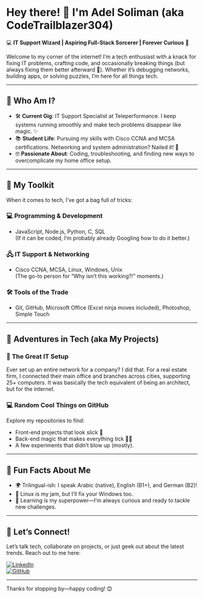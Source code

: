 # Hey there! 👋 I'm Adel Soliman (aka CodeTrailblazer304)

💻 **IT Support Wizard | Aspiring Full-Stack Sorcerer | Forever Curious** 🌟

Welcome to my corner of the internet! I’m a tech enthusiast with a knack for fixing IT problems, crafting code, and occasionally breaking things (but always fixing them better afterward 🚀). Whether it’s debugging networks, building apps, or solving puzzles, I’m here for all things tech.

---

## 🧐 Who Am I?

- 🛠 **Current Gig**: IT Support Specialist at Teleperformance. I keep systems running smoothly and make tech problems disappear like magic. ✨
- 📚 **Student Life**: Pursuing my skills with Cisco CCNA and MCSA certifications. Networking and system administration? Nailed it! 💪
- 🤓 **Passionate About**: Coding, troubleshooting, and finding new ways to overcomplicate my home office setup. 

---

## 🔧 My Toolkit
When it comes to tech, I’ve got a bag full of tricks:

### 💻 **Programming & Development**
- JavaScript, Node.js, Python, C, SQL  
(If it can be coded, I’m probably already Googling how to do it better.)

### 🖧 **IT Support & Networking**
- Cisco CCNA, MCSA, Linux, Windows, Unix  
(The go-to person for “Why isn’t this working?!” moments.)

### 🛠 **Tools of the Trade**
- Git, GitHub, Microsoft Office (Excel ninja moves included), Photoshop, Simple Touch  

---

## 🚀 Adventures in Tech (aka My Projects)

### 🔌 **The Great IT Setup**
Ever set up an entire network for a company? I did that. For a real estate firm, I connected their main office and branches across cities, supporting 25+ computers. It was basically the tech equivalent of being an architect, but for the internet.

### 💻 **Random Cool Things on GitHub**
Explore my repositories to find:
- Front-end projects that look slick 🎨
- Back-end magic that makes everything tick 🧙‍♂️
- A few experiments that didn’t blow up (mostly).

---

## 🌟 Fun Facts About Me
- 🌍 Trilingual-ish: I speak Arabic (native), English (B1+), and German (B2)!  
- 🐧 Linux is my jam, but I’ll fix your Windows too.  
- 🚀 Learning is my superpower—I’m always curious and ready to tackle new challenges.  

---

## 🤝 Let’s Connect!

Let’s talk tech, collaborate on projects, or just geek out about the latest trends. Reach out to me here:

[![LinkedIn](https://img.shields.io/badge/LinkedIn-Adel%20Soliman-blue)](https://www.linkedin.com/in/adel-soliman-40144425a/)  
[![GitHub](https://img.shields.io/badge/GitHub-CodeTrailblazer304-black)](https://github.com/CodeTrailblazer304)  

---

Thanks for stopping by—happy coding! 😊
